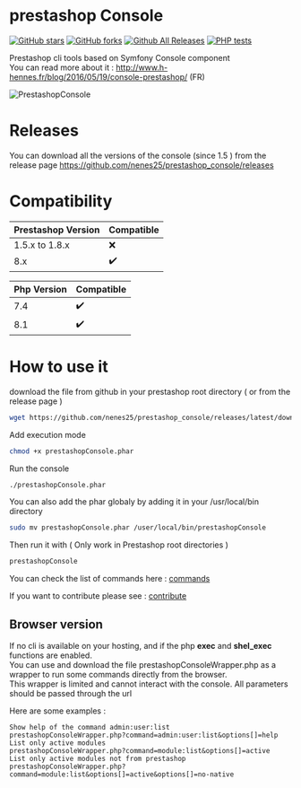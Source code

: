 # prestashop Console

[![GitHub stars](https://img.shields.io/github/stars/nenes25/prestashop_console)](https://github.com/nenes25/eicaptcha/stargazers) 
[![GitHub forks](https://img.shields.io/github/forks/nenes25/prestashop_console)](https://github.com/nenes25/eicaptcha/network) 
[![Github All Releases](https://img.shields.io/github/downloads/nenes25/prestashop_console/total.svg)]()
[![PHP tests](https://github.com/nenes25/prestashop_console/actions/workflows/php.yml/badge.svg)](https://github.com/nenes25/prestashop_console/actions/workflows/php.yml)

Prestashop cli tools based on Symfony Console component   
You can read more about it : http://www.h-hennes.fr/blog/2016/05/19/console-prestashop/ (FR)

![PrestashopConsole](console.png?raw=true "Prestashop console")

# Releases
You can download all the versions of the console (since 1.5 ) from the release page https://github.com/nenes25/prestashop_console/releases  

# Compatibility

| Prestashop Version | Compatible |
|--------------------| -----------|
| 1.5.x to 1.8.x     | :x: |
| 8.x                | :heavy_check_mark: |

| Php Version | Compatible |
|-------------| -----------|
| 7.4         | :heavy_check_mark: |
| 8.1         | :heavy_check_mark:  |

# How to use it

download the file from github in your prestashop root directory ( or from the release page )   
 ```bash
wget https://github.com/nenes25/prestashop_console/releases/latest/download/prestashopConsole.phar
 ```

Add execution mode  
  ```bash
chmod +x prestashopConsole.phar
 ```
 

Run the console  
 ```bash
./prestashopConsole.phar
 ```
 
 You can also add the phar globaly by adding it in your /usr/local/bin directory
  ```bash
sudo mv prestashopConsole.phar /user/local/bin/prestashopConsole
 ```
 
 Then run it with ( Only work in Prestashop root directories )
  ```bash
prestashopConsole
 ```

You can check the list of commands here : [commands](COMMANDS.md)  

If you want to contribute please see : [contribute](CONTRIBUTE.md)

Browser version
---

If no cli is available on your hosting, and if the php **exec** and **shel_exec** functions are enabled.  
You can use and download the file prestashopConsoleWrapper.php as a wrapper to run some commands directly from the browser.  
This wrapper is limited and cannot interact with the console.
All parameters should be passed through the url

Here are some examples :
```
Show help of the command admin:user:list
prestashopConsoleWrapper.php?command=admin:user:list&options[]=help
List only active modules
prestashopConsoleWrapper.php?command=module:list&options[]=active
List only active modules not from prestashop
prestashopConsoleWrapper.php?command=module:list&options[]=active&options[]=no-native
```
